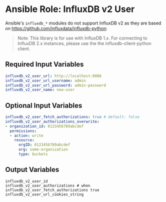 # Ansible Role: InfluxDB v2 User

Ansible's `influxdb_*` modules do not support InfluxDB v2 as they are based on https://github.com/influxdata/influxdb-python:

> Note: This library is for use with InfluxDB 1.x. For connecting to InfluxDB 2.x instances, please use the the influxdb-client-python client.

## Required Input Variables

```yaml
influxdb_v2_user_url: http://localhost:8086
influxdb_v2_user_url_username: admin
influxdb_v2_user_url_password: admin-password
influxdb_v2_user_name: new-user
```

## Optional Input Variables

```yaml
influxdb_v2_user_fetch_authorizations: true # default: false
influxdb_v2_user_authorizations_overwrite:
- organization_id: 0123456789abcdef
  permissions:
  - action: write
    resource:
      orgID: 0123456789abcdef
      org: some-organization
      type: buckets
```

## Output Variables

```
influxdb_v2_user_id
influxdb_v2_user_authorizations # when influxdb_v2_user_fetch_authorizations true
influxdb_v2_user_url_cookies_string
```
